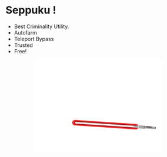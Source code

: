 # Seppuku !
- Best Criminality Utility.
- Autofarm
- Teleport Bypass
- Trusted
- Free!
<p align="center">
    <img src="https://github.com/ParellelSex/Seppuku/raw/main/Assets/seppuku.gif" style="width: 69%">
</p>
